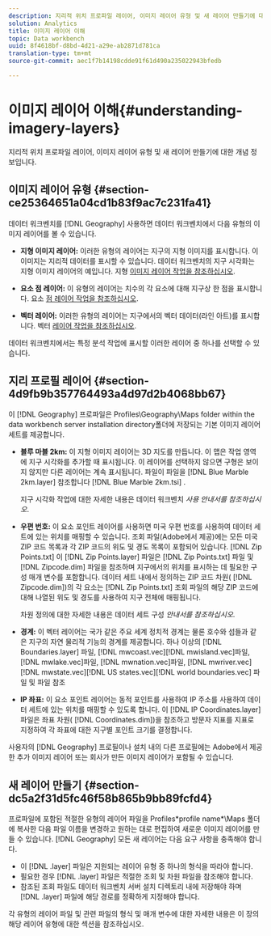 ```yaml
---
description: 지리적 위치 프로파일 레이어, 이미지 레이어 유형 및 새 레이어 만들기에 대한 개념 정보입니다.
solution: Analytics
title: 이미지 레이어 이해
topic: Data workbench
uuid: 8f4618bf-d8bd-4d21-a29e-ab2871d781ca
translation-type: tm+mt
source-git-commit: aec1f7b14198cdde91f61d490a235022943bfedb

---
```



# 이미지 레이어 이해{#understanding-imagery-layers}

지리적 위치 프로파일 레이어, 이미지 레이어 유형 및 새 레이어 만들기에 대한 개념 정보입니다.

## 이미지 레이어 유형 {#section-ce25364651a04cd1b83f9ac7c231fa41}

데이터 워크벤치를 [!DNL Geography] 사용하면 데이터 워크벤치에서 다음 유형의 이미지 레이어를 볼 수 있습니다.

* **지형 이미지 레이어:** 이러한 유형의 레이어는 지구의 지형 이미지를 표시합니다. 이 이미지는 지리적 데이터를 표시할 수 있습니다. 데이터 워크벤치의 지구 시각화는 지형 이미지 레이어의 예입니다. 지형 [이미지 레이어 작업을 참조하십시오](../../../home/c-geo-oview/c-wk-img-lyrs/c-trn-img-lyrs/c-trn-img-lyrs.md#concept-8a0a16013e824ac29f35a0349b5d8ccf).

* **요소 점 레이어:** 이 유형의 레이어는 치수의 각 요소에 대해 지구상 한 점을 표시합니다. 요소 [점 레이어 작업을 참조하십시오](../../../home/c-geo-oview/c-wk-img-lyrs/c-elmt-pt-lyrs/c-elmt-pt-lyrs.md#concept-52b3262ab4e042a18956be8809638af9).

* **벡터 레이어:** 이러한 유형의 레이어는 지구에서의 벡터 데이터(라인 아트)를 표시합니다. 벡터 [레이어 작업을 참조하십시오](../../../home/c-geo-oview/c-wk-img-lyrs/c-wk-vctr-lyrs/c-wk-vctr-lyrs.md#concept-a2c9e8155f554cbe96ee3aaf44f2d620).

데이터 워크벤치에서는 특정 분석 작업에 표시할 이러한 레이어 중 하나를 선택할 수 있습니다.

## 지리 프로필 레이어 {#section-4d9fb9b357764493a4d97d2b4068bb67}

이 [!DNL Geography] 프로파일은 Profiles\Geography\Maps folder within the data workbench server installation directory폴더에 저장되는 기본 이미지 레이어 세트를 제공합니다.

* **블루 마블 2km:** 이 지형 이미지 레이어는 3D 지도를 만듭니다. 이 맵은 작업 영역에 지구 시각화를 추가할 때 표시됩니다. 이 레이어를 선택하지 않으면 구형은 보이지 않지만 다른 레이어는 계속 표시됩니다. 파일이 파일을 [!DNL Blue Marble 2km.layer] 참조합니다 [!DNL Blue Marble 2km.tsi] .

   지구 시각화 작업에 대한 자세한 내용은 데이터 워크벤치 *사용 안내서를 참조하십시오*.

* **우편 번호:** 이 요소 포인트 레이어를 사용하면 미국 우편 번호를 사용하여 데이터 세트에 있는 위치를 매핑할 수 있습니다. 조회 파일(Adobe에서 제공)에는 모든 미국 ZIP 코드 목록과 각 ZIP 코드의 위도 및 경도 목록이 포함되어 있습니다. [!DNL Zip Points.txt] 이 [!DNL Zip Points.layer] 파일은 [!DNL Zip Points.txt] 파일 및 [!DNL Zipcode.dim] 파일을 참조하며 지구에서의 위치를 표시하는 데 필요한 구성 매개 변수를 포함합니다. 데이터 세트 내에서 정의하는 ZIP 코드 차원( [!DNL Zipcode.dim])의 각 요소는 [!DNL Zip Points.txt] 조회 파일의 해당 ZIP 코드에 대해 나열된 위도 및 경도를 사용하여 지구 전체에 매핑됩니다.

   차원 정의에 대한 자세한 내용은 데이터 세트 구성 *안내서를 참조하십시오.*

* **경계:** 이 벡터 레이어는 국가 같은 주요 세계 정치적 경계는 물론 호수와 섬들과 같은 지구의 자연 물리적 기능의 경계를 제공합니다. 하나 이상의 [!DNL Boundaries.layer] 파일, [!DNL mwcoast.vec][!DNL mwisland.vec]파일, [!DNL mwlake.vec]파일, [!DNL mwnation.vec]파일, [!DNL mwriver.vec][!DNL mwstate.vec][!DNL US states.vec][!DNL world boundaries.vec] 파일 및 파일 참조

* **IP 좌표:** 이 요소 포인트 레이어는 동적 포인트를 사용하여 IP 주소를 사용하여 데이터 세트에 있는 위치를 매핑할 수 있도록 합니다. 이 [!DNL IP Coordinates.layer] 파일은 좌표 차원( [!DNL Coordinates.dim])을 참조하고 방문자 지표를 지표로 지정하여 각 좌표에 대한 지구별 포인트 크기를 결정합니다.

사용자의 [!DNL Geography] 프로필이나 설치 내의 다른 프로필에는 Adobe에서 제공한 추가 이미지 레이어 또는 회사가 만든 이미지 레이어가 포함될 수 있습니다.

## 새 레이어 만들기 {#section-dc5a2f31d5fc46f58b865b9bb89fcfd4}

프로파일에 포함된 적절한 유형의 레이어 파일을 Profiles\*profile name*\Maps 폴더에 복사한 다음 파일 이름을 변경하고 원하는 대로 편집하여 새로운 이미지 레이어를 만들 수 있습니다. [!DNL Geography] 모든 새 레이어는 다음 요구 사항을 충족해야 합니다.

* 이 [!DNL .layer] 파일은 지원되는 레이어 유형 중 하나의 형식을 따라야 합니다.
* 필요한 경우 [!DNL .layer] 파일은 적절한 조회 및 차원 파일을 참조해야 합니다.
* 참조된 조회 파일도 데이터 워크벤치 서버 설치 디렉토리 내에 저장해야 하며 [!DNL .layer] 파일에 해당 경로를 정확하게 지정해야 합니다.

각 유형의 레이어 파일 및 관련 파일의 형식 및 매개 변수에 대한 자세한 내용은 이 장의 해당 레이어 유형에 대한 섹션을 참조하십시오.
